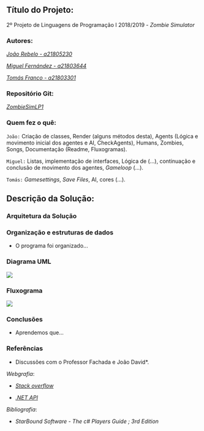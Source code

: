 ## Título do Projeto:

2º Projeto de Linguagens de Programação I 2018/2019 - *Zombie Simulator*

### Autores:

*[João Rebelo - a21805230](https://github.com/JBernardoRebelo)*

*[Miguel Fernández - a21803644](https://github.com/MizuRyujin)*

*[Tomás Franco - a21803301](https://github.com/ThomasFranque)*

### Repositório Git:

*[ZombieSimLP1](https://github.com/ThomasFranque/ZombieSimLP1)*

### Quem fez o quê:

`João:` Criação de classes, Render (alguns métodos desta), 
Agents (Lógica e movimento inicial dos agentes e AI, CheckAgents), 
Humans, Zombies, Songs, Documentação (Readme, Fluxogramas).

`Miguel:` Listas, implementação de interfaces, Lógica de (...), 
continuação e conclusão de movimento dos agentes, *Gameloop* (...).

`Tomás:` *Gamesettings*, *Save Files*, AI, cores (...).


## Descrição da Solução:

### Arquitetura da Solução

### Organização e estruturas de dados

- O programa foi organizado...

### Diagrama UML

![](UMLZombieSim.png)

### Fluxograma

![](FluxogramZombieSim.png)

### Conclusões

- Aprendemos que...

### Referências

- Discussões com o Professor Fachada e João David*.

*Webgrafia*:
- *[Stack overflow](https://stackoverflow.com/)*

- *[.NET API](https://docs.microsoft.com/en-us/dotnet/api/?view=netcore-2.2)*
  
*Bibliografia*:
- *StarBound Software - The c# Players Guide ; 3rd Edition*